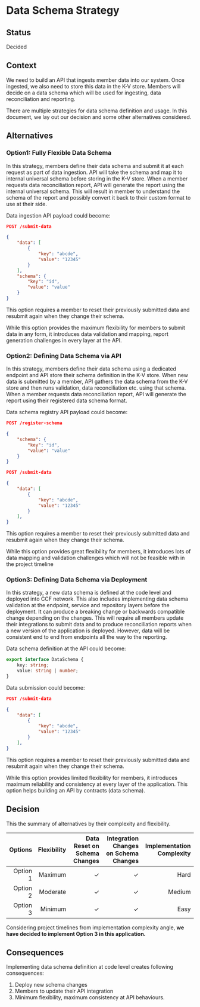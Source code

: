 # Data Schema Strategy

## Status

Decided

## Context

We need to build an API that ingests member data into our system. Once ingested, we also need to store this data in the K-V store. Members will decide on a data schema which will be used for ingesting, data reconciliation and reporting.

There are multiple strategies for data schema definition and usage. In this document, we lay out our decision and some other alternatives considered.

## Alternatives

### Option1: Fully Flexible Data Schema

In this strategy, members define their data schema and submit it at each request as part of data ingestion. API will take the schema and map it to internal universal schema before storing in the K-V store. When a member requests data reconciliation report, API will generate the report using the internal universal schema. This will result in member to understand the schema of the report and possibly convert it back to their custom format to use at their side.

Data ingestion API payload could become:

```json
POST /submit-data

{
    "data": [
        {
            "key": "abcde",
            "value": "12345"
        }
    ],
    "schema": {
        "key": "id",
        "value": "value"
    }
}
```

This option requires a member to reset their previously submitted data and resubmit again when they change their schema.

While this option provides the maximum flexibility for members to submit data in any form, it introduces data validation and mapping, report generation challenges in every layer at the API.

### Option2: Defining Data Schema via API

In this strategy, members define their data schema using a dedicated endpoint and API store their schema definition in the K-V store. When new data is submitted by a member, API gathers the data schema from the K-V store and then runs validation, data reconciliation etc. using that schema. When a member requests data reconciliation report, API will generate the report using their registered data schema format.

Data schema registry API payload could become:

```json
POST /register-schema

{
    "schema": {
        "key": "id",
        "value": "value"
    }
}
```

```json
POST /submit-data

{
    "data": [
        {
            "key": "abcde",
            "value": "12345"
        }
    ],
}
```

This option requires a member to reset their previously submitted data and resubmit again when they change their schema.

While this option provides great flexibility for members, it introduces lots of data mapping and validation challenges which will not be feasible with in the project timeline

### Option3: Defining Data Schema via Deployment

In this strategy, a new data schema is defined at the code level and deployed into CCF network. This also includes implementing data schema validation at the endpoint, service and repository layers before the deployment. It can produce a breaking change or backwards compatible change depending on the changes. This will require all members update their integrations to submit data and to produce reconciliation reports when a new version of the application is deployed. However, data will be consistent end to end from endpoints all the way to the reporting.

Data schema definition at the API could become:

```typescript
export interface DataSchema {
    key: string;
    value: string | number;
}
```

Data submission could become:

```json
POST /submit-data

{
    "data": [
        {
            "key": "abcde",
            "value": "12345"
        }
    ],
}
```

This option requires a member to reset their previously submitted data and resubmit again when they change their schema.

While this option provides limited flexibility for members, it introduces maximum reliability and consistency at every layer of the application. This option helps building an API by contracts (data schema).

## Decision

This the summary of alternatives by their complexity and flexibility.

| Options   | Flexibility | Data Reset on Schema Changes | Integration Changes on Schema Changes | Implementation Complexity |
| ---------:| -----------:| ----------------------------:| -------------------------------------:| -------------------------:|
| Option 1  | Maximum     |  ✓                           |  ✓                                    | Hard                      |
| Option 2  | Moderate    |  ✓                           |  ✓                                    | Medium                    |
| Option 3  | Minimum     |  ✓                           |  ✓                                    | Easy                      |


Considering project timelines from implementation complexity angle, **we have decided to implement Option 3 in this application.**

## Consequences

Implementing data schema definition at code level creates following consequences:

1. Deploy new schema changes
1. Members to update their API integration
1. Minimum flexibility, maximum consistency at API behaviours.